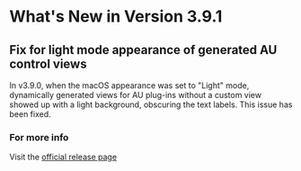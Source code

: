 #  What's New in Version 3.9.1

## Fix for light mode appearance of generated AU control views

In v3.9.0, when the macOS appearance was set to "Light" mode, dynamically generated views for AU plug-ins without a custom view showed up with a light background, obscuring the text labels. This issue has been fixed.

### **For more info**
Visit the [official release page](https://github.com/maculateConception/aural-player/releases/tag/3.9.1)
